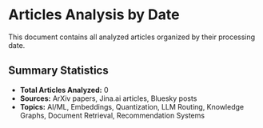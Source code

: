 # Articles Analysis by Date

This document contains all analyzed articles organized by their processing date.

## Summary Statistics
- **Total Articles Analyzed:** 0
- **Sources:** ArXiv papers, Jina.ai articles, Bluesky posts
- **Topics:** AI/ML, Embeddings, Quantization, LLM Routing, Knowledge Graphs, Document Retrieval, Recommendation Systems
